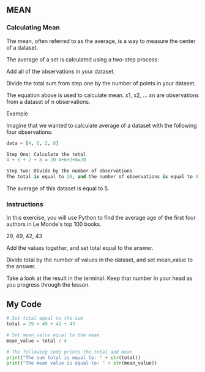 ## MEAN

### Calculating Mean

The mean, often referred to as the average, is a way to measure the center of a dataset.

The average of a set is calculated using a two-step process:

Add all of the observations in your dataset.

Divide the total sum from step one by the number of points in your dataset.

The equation above is used to calculate mean. x1, x2, ... xn are observations from a dataset of n observations.

Example

Imagine that we wanted to calculate average of a dataset with the following four observations:
```python
data = [4, 6, 2, 8]

Step One: Calculate the total
4 + 6 + 2 + 8 = 20 4+6+2+8=20

Step Two: Divide by the number of observations
The total is equal to 20, and the number of observations is equal to 4.

```
The average of this dataset is equal to 5.

### Instructions

In this exercise, you will use Python to find the average age of the first four authors in Le Monde's top 100 books.

29, 49, 42, 43

Add the values together, and set total equal to the answer.

Divide total by the number of values in the dataset, and set mean_value to the answer.

Take a look at the result in the terminal. Keep that number in your head as you progress through the lesson.

## My Code
```python
# Set total equal to the sum
total = 29 + 49 + 42 + 43

# Set mean_value equal to the mean
mean_value = total / 4

# The following code prints the total and mean
print("The sum total is equal to: " + str(total))
print("The mean value is equal to: " + str(mean_value))
```
